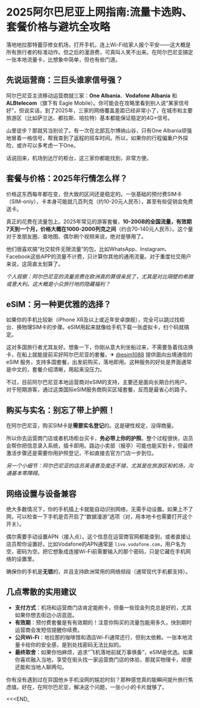 # 2025阿尔巴尼亚上网指南:流量卡选购、套餐价格与避坑全攻略

落地地拉那特蕾莎修女机场，打开手机，连上Wi-Fi给家人报个平安——这大概是所有旅行者的标准动作。但之后的漫游费，可真叫人笑不出来。在阿尔巴尼亚搞定一张本地流量卡，比想象中简单，但也有些门道。

## 先说运营商：三巨头谁家信号强？

阿尔巴尼亚主流移动运营商就三家：**One Albania**、**Vodafone Albania** 和 **ALBtelecom**（旗下有 Eagle Mobile）。你可能会在攻略里看到别人说“某家信号好”，但说实话，到了2025年，三家的网络覆盖差距已经非常小了，在城市和主要旅游区（比如萨兰达、都拉斯、培拉特）基本都能保证稳定的4G+信号。

山里徒步？那就另当别论了。有一次在北部瓦尔博纳山谷，只有One Albania顽强地冒着一格信号，帮我查到了返程的班车时间。所以，如果你的行程偏重户外探险，或许可以多考虑一下One。

话说回来，机场到达厅的柜台，这三家你都能找到，非常方便。

## 套餐与价格：2025年行情怎么样？

价格这东西每年都在变，但大致的区间还是稳定的。一张基础的预付费SIM卡（SIM-only），卡本身可能就几百列克（约10-20元人民币），甚至有些促销会免费送卡。

真正的花费在流量包上。2025年常见的游客套餐，**10-20GB的全国流量，有效期7天到一个月，价格大概在1000-2000列克之间**（约合70-140元人民币）。这个量对于发朋友圈、查地图、偶尔刷个视频来说，绝对是够用了。

他们很喜欢搞“社交软件无限流量”的包，比如WhatsApp、Instagram、Facebook这些APP的流量不计费，只计算你其他的通用流量。对于重度社交用户来说，这简直太划算了。

*个人观察：阿尔巴尼亚的流量资费在欧洲真的算很亲民了，尤其是对比隔壁的希腊或意大利。这大概是小众旅行地的隐藏福利？*

## eSIM：另一种更优雅的选择？

如果你的手机比较新（iPhone XR及以上或近年安卓旗舰），完全可以跳过找柜台、换物理SIM卡的步骤。eSIM用起来就像给手机下载一张虚拟卡，扫个码就搞定。

这对多国旅行者尤其友好。想象一下，你刚从意大利坐船过来，不需要急着找店换卡，在船上就能提前买好阿尔巴尼亚的套餐。✈ [@esim1088](https://t.me/s/esim1088) 提供面向出境通信的 eSIM 服务，支持多国套餐，出发前购买，落地即用。这种服务的好处是界面通常是中文的，套餐介绍清晰，用起来没压力。

不过，目前阿尔巴尼亚本地运营商对eSIM的支持，主要还是面向长期合约用户。对于短期游客，通过这类国际eSIM服务商购买区域套餐，反而是最省心的路子。

## 购买与实名：别忘了带上护照！

在阿尔巴尼亚，购买SIM卡是**需要实名登记**的。这是硬性规定，没得商量。

所以你去运营商门店或者机场柜台买卡，**务必带上你的护照**。整个过程很快，店员会帮你把信息录入系统，插卡即用。路边小卖部（报亭）可能也能买到卡，但最终激活步骤还是需要你用护照登记，不如直接去官方门店一步到位。

*另一个小细节：阿尔巴尼亚的店员英语普及度还不错，尤其是在旅游区和机场，沟通基本零障碍。*

## 网络设置与设备兼容

绝大多数情况下，你的手机插上卡就能自动识别网络，无需手动设置。如果上不了网，可以检查一下手机是否开启了“数据漫游”选项（对，用本地卡也需要打开这个开关）。

偶尔需要手动设置APN（接入点）。这个信息在运营商官网都能查到，或者直接让店员帮你设置好。比如Vodafone的APN通常是 `live.vodafone.com`，用户名为空，密码为空。把它想象成连接Wi-Fi前需要输入的那个密码，只是它藏在手机网络的设置里。

确保你的手机是**无锁**的，并且支持欧洲常用的网络频段（通常现代手机都支持）。

## 几点零散的实用建议

-   **支付方式**：机场和运营商门店肯定能刷卡，但备一些现金列克总是好的，尤其如果你想去街边小店逛逛。
-   **有效期**：预付费套餐是有有效期的！注意你购买的流量包能用多久，快到期时运营商会发短信提醒你续费。
-   **公共Wi-Fi**：地拉那的咖啡馆和酒店Wi-Fi通常还行，但别太依赖。一张本地流量卡给你的安全感，是到处找密码无法比拟的。
-   **最终取舍**：如果你怕麻烦，追求“飞机落地前就万事俱备”，eSIM是优选。如果你喜欢融入当地，享受在街头找一家运营商门店的体验，那就买物理卡，顺便还能和当地人聊两句。

你有没有遇到过在异国他乡手机没网的尴尬时刻？那种感觉真的能瞬间提升旅行焦虑值。好在，在阿尔巴尼亚，解决这个问题，一张小小的卡片就够了。

<<<END_